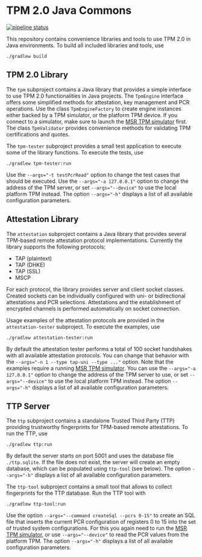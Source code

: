 # TPM 2.0 Java Commons
[![pipeline status](https://gitlab.cc-asp.fraunhofer.de/tpm-20-commons/tpm-java/badges/master/pipeline.svg)](https://gitlab.cc-asp.fraunhofer.de/tpm-20-commons/tpm-java/-/commits/master)

This repository contains convenience libraries and tools to use TPM 2.0 in Java environments.
To build all included libraries and tools, use
```
./gradlew build
```


## TPM 2.0 Library
The `tpm` subproject contains a Java library that provides a simple interface to use TPM 2.0 functionalities in Java projects.
The `TpmEngine` interface offers some simplified methods for attestation, key management and PCR operations.
Use the class `TpmEngineFactory` to create engine instances either backed by a TPM simulator, or the platform TPM device.
If you connect to a simulator, make sure to launch the [MSR TPM simulator](https://gitlab.cc-asp.fraunhofer.de/tpm-20-commons/tpm-simulator) first.
The class `TpmValidator` provides convenience methods for validating TPM certifications and quotes.

The `tpm-tester` subproject provides a small test application to execute some of the library functions.
To execute the tests, use
```
./gradlew tpm-tester:run
```
Use the `--args="-t testPcrRead"` option to change the test cases that should be executed.
Use the `--args="-a 127.0.0.1"` option to change the address of the TPM server, or set `--args="--device"` to use the local platform TPM instead.
The option `--args="-h"` displays a list of all available configuration parameters.


## Attestation Library
The `attestation` subproject contains a Java library that provides several TPM-based remote attestation protocol implementations.
Currently the library supports the following protocols:
  - TAP (plaintext)
  - TAP (DHKE)
  - TAP (SSL)
  - MSCP

For each protocol, the library provides server and client socket classes.
Created sockets can be individually configured with uni- or bidirectional attestations and PCR selections.
Attestations and the establishment of encrypted channels is performed automatically on socket connection.

Usage examples of the attestation protocols are provided in the `attestation-tester` subproject.
To execute the examples, use
```
./gradlew attestation-tester:run
```
By default the attestation tester performs a total of 100 socket handshakes with all available attestation protocols.
You can change that behavior with the `--args="-n 1 --type tap-uni --type ..."` option.
Note that the examples require a running [MSR TPM simulator](https://gitlab.cc-asp.fraunhofer.de/tpm-20-commons/tpm-simulator).
You can use the `--args="-a 127.0.0.1"` option to change the address of the TPM server to use, or set `--args="--device"` to use the local platform TPM instead.
The option `--args="-h"` displays a list of all available configuration parameters.


## TTP Server
The `ttp` subproject contains a standalone Trusted Third Party (TTP) providing trustworthy fingerprints for TPM-based remote attestations.
To run the TTP, use
```
./gradlew ttp:run
```
By default the server starts on port 5001 and uses the database file `./ttp.sqlite`.
If the file does not exist, the server will create an empty database, which can be populated using `ttp-tool` (see below).
The option `--args="-h"` displays a list of all available configuration parameters.

The `ttp-tool` subproject contains a small tool that allows to collect fingerprints for the TTP database.
Run the TTP tool with
```
./gradlew ttp-tool:run
```
Use the option `--args="--command createSql --pcrs 0-15"` to create an SQL file that inserts the current PCR configuration of registers 0 to 15 into the set of trusted system configurations.
For this you again need to run the [MSR TPM simulator](https://gitlab.cc-asp.fraunhofer.de/tpm-20-commons/tpm-simulator), or use `--args="--device"` to read the PCR values from the platform TPM.
The option `--args="-h"` displays a list of all available configuration parameters.
